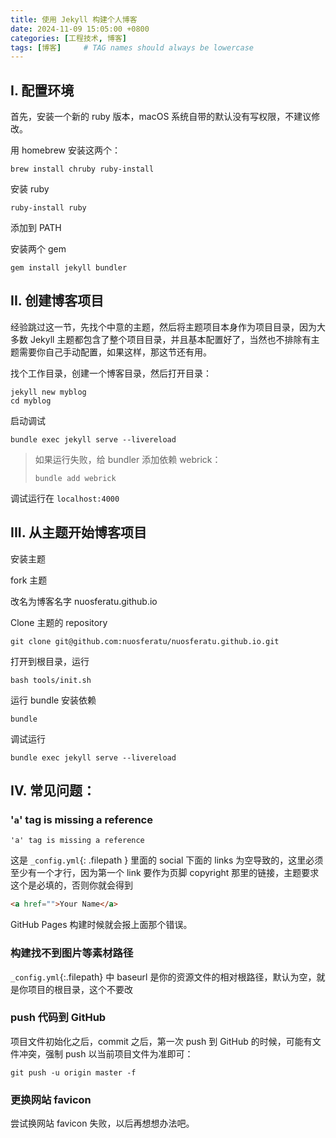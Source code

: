 ```yaml
---
title: 使用 Jekyll 构建个人博客
date: 2024-11-09 15:05:00 +0800
categories: [工程技术, 博客]
tags: [博客]     # TAG names should always be lowercase
---
```


## I. 配置环境

首先，安装一个新的 ruby 版本，macOS 系统自带的默认没有写权限，不建议修改。

用 homebrew 安装这两个：

```shell
brew install chruby ruby-install
```

安装 ruby

```shell
ruby-install ruby
```

添加到 PATH

安装两个 gem

```shell
gem install jekyll bundler
```

## II. 创建博客项目

经验跳过这一节，先找个中意的主题，然后将主题项目本身作为项目目录，因为大多数 Jekyll 主题都包含了整个项目目录，并且基本配置好了，当然也不排除有主题需要你自己手动配置，如果这样，那这节还有用。

找个工作目录，创建一个博客目录，然后打开目录：

```shell
jekyll new myblog
cd myblog
```

启动调试

```shell
bundle exec jekyll serve --livereload
```

> 如果运行失败，给 bundler 添加依赖 webrick：
>
> ```shell
> bundle add webrick
> ```

调试运行在 `localhost:4000`

## III. 从主题开始博客项目

安装主题

fork 主题

改名为博客名字 nuosferatu.github.io

Clone 主题的 repository

```shell
git clone git@github.com:nuosferatu/nuosferatu.github.io.git
```

打开到根目录，运行

```shell
bash tools/init.sh
```

运行 bundle 安装依赖

```shell
bundle
```

调试运行

```shell
bundle exec jekyll serve --livereload
```


## IV. 常见问题：

### '`a`' tag is missing a reference

```shell
'a' tag is missing a reference
```

这是 `_config.yml`{: .filepath } 里面的 social 下面的 links 为空导致的，这里必须至少有一个才行，因为第一个 link 要作为页脚 copyright 那里的链接，主题要求这个是必填的，否则你就会得到

```html
<a href="">Your Name</a>
```

GitHub Pages 构建时候就会报上面那个错误。

### 构建找不到图片等素材路径

`_config.yml`{:.filepath} 中 baseurl 是你的资源文件的相对根路径，默认为空，就是你项目的根目录，这个不要改

### push 代码到 GitHub

项目文件初始化之后，commit 之后，第一次 push 到 GitHub 的时候，可能有文件冲突，强制 push 以当前项目文件为准即可：

```shell
git push -u origin master -f
```

### 更换网站 favicon

尝试换网站 favicon 失败，以后再想想办法吧。

